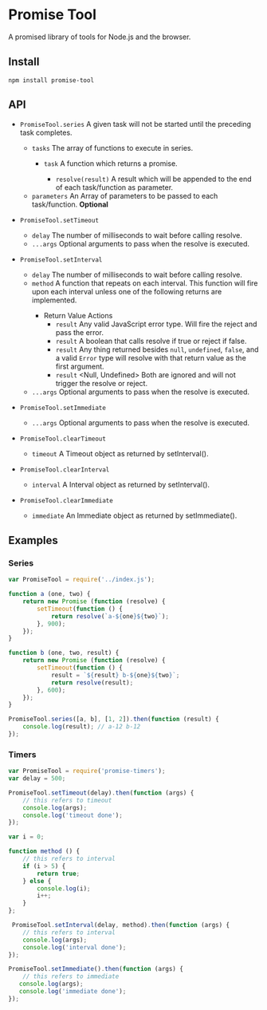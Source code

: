# Promise Tool
A promised library of tools for Node.js and the browser.

## Install
`npm install promise-tool`

## API
- `PromiseTool.series` A given task will not be started until the preceding task completes.
	- `tasks` <Array> The array of functions to execute in series.
		- `task` <Function> A function which returns a promise.
			- `resolve(result)` <Any> A result which will be appended to the end of each task/function as parameter.
	- `parameters` <Array> An Array of parameters to be passed to each task/function. **Optional**

- `PromiseTool.setTimeout`
	- `delay` <Number> The number of milliseconds to wait before calling resolve.
	- `...args` <Any> Optional arguments to pass when the resolve is executed.


- `PromiseTool.setInterval`
	- `delay` <Number> The number of milliseconds to wait before calling resolve.
	- `method` <Function> A function that repeats on each interval. This function will fire upon each interval unless one of the following returns are implemented.
		- Return Value Actions
			- `result` <Error> Any valid JavaScript error type. Will fire the reject and pass the error.
			- `result` <Boolean> A boolean that calls resolve if true or reject if false.
			- `result` <Any> Any thing returned besides `null`, `undefined`, `false`, and a valid `Error` type will resolve with that return value as the first argument.
			- `result` <Null, Undefined> Both are ignored and will not trigger the resolve or reject.
	- `...args` <Any> Optional arguments to pass when the resolve is executed.


- `PromiseTool.setImmediate`
	- `...args` <Any> Optional arguments to pass when the resolve is executed.


- `PromiseTool.clearTimeout`
	- `timeout` <Timeout> A Timeout object as returned by setInterval().


- `PromiseTool.clearInterval`
	- `interval` <Interval> A Interval object as returned by setInterval().


- `PromiseTool.clearImmediate`
	- `immediate` <Immediate> An Immediate object as returned by setImmediate().


## Examples

### Series
```JavaScript
var PromiseTool = require('../index.js');

function a (one, two) {
	return new Promise (function (resolve) {
		setTimeout(function () {
			return resolve(`a-${one}${two}`);
		}, 900);
	});
}

function b (one, two, result) {
	return new Promise (function (resolve) {
		setTimeout(function () {
			result = `${result} b-${one}${two}`;
			return resolve(result);
		}, 600);
	});
}

PromiseTool.series([a, b], [1, 2]).then(function (result) {
	console.log(result); // a-12 b-12
});
```

### Timers
```JavaScript
var PromiseTool = require('promise-timers');
var delay = 500;

PromiseTool.setTimeout(delay).then(function (args) {
	// this refers to timeout
	console.log(args);
	console.log('timeout done');
});

var i = 0;

function method () {
	// this refers to interval
	if (i > 5) {
		return true;
	} else {
		console.log(i);
		i++;
	}
};

 PromiseTool.setInterval(delay, method).then(function (args) {
	// this refers to interval
	console.log(args);
	console.log('interval done');
});

PromiseTool.setImmediate().then(function (args) {
	// this refers to immediate
   console.log(args);
   console.log('immediate done');
});

```
